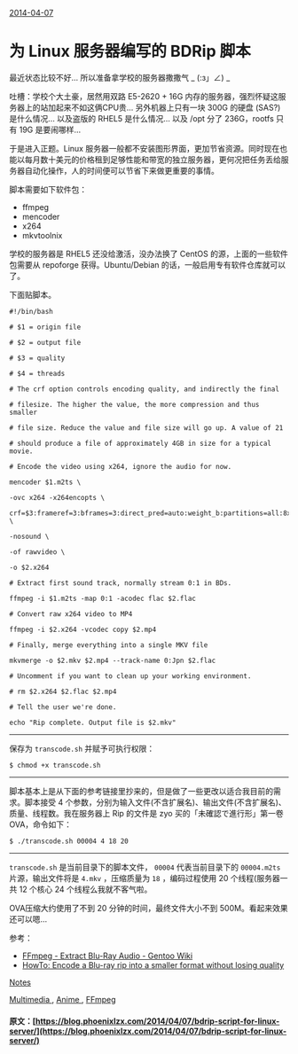[ 2014-04-07 ](/2014/04/07/bdrip-script-for-linux-server/)

#  为 Linux 服务器编写的 BDRip 脚本 

最近状态比较不好… 所以准备拿学校的服务器撒撒气 _ (:з」∠) _

吐槽：学校个大土豪，居然用双路 E5-2620 + 16G 内存的服务器，强烈怀疑这服务器上的站加起来不如这俩CPU贵… 另外机器上只有一块 300G 的硬盘 (SAS?) 是什么情况… 以及盗版的 RHEL5 是什么情况… 以及 /opt 分了 236G，rootfs 只有 19G 是要闹哪样… 

于是进入正题。Linux 服务器一般都不安装图形界面，更加节省资源。同时现在也能以每月数十美元的价格租到足够性能和带宽的独立服务器，更何况把任务丢给服务器自动化操作，人的时间便可以节省下来做更重要的事情。 

脚本需要如下软件包： 

  * ffmpeg 
  * mencoder 
  * x264 
  * mkvtoolnix 

学校的服务器是 RHEL5 还没给激活，没办法换了 CentOS 的源，上面的一些软件包需要从 repoforge 获得。Ubuntu/Debian 的话，一般启用专有软件仓库就可以了。 

下面贴脚本。 
    
    
    #!/bin/bash
    
    # $1 = origin file
    
    # $2 = output file
    
    # $3 = quality
    
    # $4 = threads
    
    # The crf option controls encoding quality, and indirectly the final
    
    # filesize. The higher the value, the more compression and thus smaller
    
    # file size. Reduce the value and file size will go up. A value of 21
    
    # should produce a file of approximately 4GB in size for a typical movie.
    
    # Encode the video using x264, ignore the audio for now.
    
    mencoder $1.m2ts \
    
    -ovc x264 -x264encopts \
    
    crf=$3:frameref=3:bframes=3:direct_pred=auto:weight_b:partitions=all:8x8dct:me=umh:mixed_refs:trellis=1:nopsnr:nossim:subq=6:level_idc=41:threads=$4 \
    
    -nosound \
    
    -of rawvideo \
    
    -o $2.x264
    
    # Extract first sound track, normally stream 0:1 in BDs.
    
    ffmpeg -i $1.m2ts -map 0:1 -acodec flac $2.flac
    
    # Convert raw x264 video to MP4
    
    ffmpeg -i $2.x264 -vcodec copy $2.mp4
    
    # Finally, merge everything into a single MKV file
    
    mkvmerge -o $2.mkv $2.mp4 --track-name 0:Jpn $2.flac
    
    # Uncomment if you want to clean up your working environment.
    
    # rm $2.x264 $2.flac $2.mp4
    
    # Tell the user we're done.
    
    echo "Rip complete. Output file is $2.mkv"  
  
---  
  
保存为 ` transcode.sh ` 并赋予可执行权限： 
    
    
    $ chmod +x transcode.sh  
  
---  
  
脚本基本上是从下面的参考链接里抄来的，但是做了一些更改以适合我目前的需求。脚本接受 4 个参数，分别为输入文件(不含扩展名)、输出文件(不含扩展名)、质量、线程数。我在服务器上 Rip 的文件是 zyo 买的「未確認で進行形」第一卷OVA，命令如下： 
    
    
    $ ./transcode.sh 00004 4 18 20  
  
---  
  
` transcode.sh ` 是当前目录下的脚本文件， ` 00004 ` 代表当前目录下的 ` 00004.m2ts ` 片源，输出文件将是 ` 4.mkv ` ，压缩质量为 ` 18 ` ，编码过程使用 20 个线程(服务器一共 12 个核心 24 个线程么我就不客气啦。 

OVA压缩大约使用了不到 20 分钟的时间，最终文件大小不到 500M。看起来效果还可以嗯… 

参考： 

  * [ FFmpeg - Extract Blu-Ray Audio - Gentoo Wiki ](http://wiki.gentoo.org/wiki/FFmpeg_-_Extract_Blu-Ray_Audio)
  * [ HowTo: Encode a Blu-ray rip into a smaller format without losing quality ](http://www.rcomputer.eu/21-zoznam/operacne-systemy/linux/157-howto-encode-a-blu-ray-rip-into-a-smaller-format-without-losing-quality)

[ Notes ](/categories/Notes/)

[ Multimedia ](/tags/Multimedia/) , [ Anime ](/tags/Anime/) , [ FFmpeg ](/tags/FFmpeg/)
#### 原文：[https://blog.phoenixlzx.com/2014/04/07/bdrip-script-for-linux-server/](https://blog.phoenixlzx.com/2014/04/07/bdrip-script-for-linux-server/)
